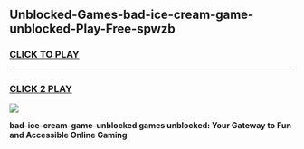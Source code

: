 
## Unblocked-Games-bad-ice-cream-game-unblocked-Play-Free-spwzb
<h3>
<a href="https://premium76.site?title=bad-ice-cream-game-unblocked&ref=15A">CLICK TO PLAY</a></h3>
<hr>

<h3>
<a href="https://premium76.site?title=bad-ice-cream-game-unblocked&ref=15A">CLICK 2 PLAY</a>
  
</h3>

<a href="https://premium76.site?title=bad-ice-cream-game-unblocked&ref=15A"><img src="https://clearcache.store/games.png"></a>


**bad-ice-cream-game-unblocked games unblocked: Your Gateway to Fun and Accessible Online Gaming**
